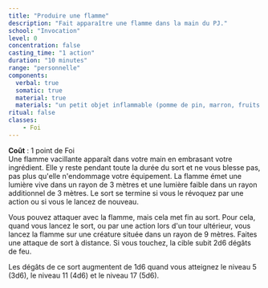 ```yaml
---
title: "Produire une flamme"
description: "Fait apparaître une flamme dans la main du PJ."
school: "Invocation"
level: 0
concentration: false
casting_time: "1 action"
duration: "10 minutes"
range: "personnelle"
components:
  verbal: true
  somatic: true
  material: true
  materials: "un petit objet inflammable (pomme de pin, marron, fruits à coque)"
ritual: false
classes:
    - Foi
---
```

**Coût** : 1 point de Foi  
Une flamme vacillante apparaît dans votre main en embrasant votre ingrédient. Elle y reste pendant toute la durée du sort et ne vous blesse pas, pas plus qu'elle n'endommage votre équipement. La flamme émet une lumière vive dans un rayon de 3 mètres et une lumière faible dans un rayon additionnel de 3 mètres. Le sort se termine si vous le révoquez par une action ou si vous le lancez de nouveau.  

Vous pouvez attaquer avec la flamme, mais cela met fin au sort. Pour cela, quand vous lancez le sort, ou par une action lors d'un tour ultérieur, vous lancez la flamme sur une créature située dans un rayon de 9 mètres. Faites une attaque de sort à distance. Si vous touchez, la cible subit 2d6 dégâts de feu.  

Les dégâts de ce sort augmentent de 1d6 quand vous atteignez le niveau 5 (3d6), le niveau 11 (4d6) et le niveau 17 (5d6).  
